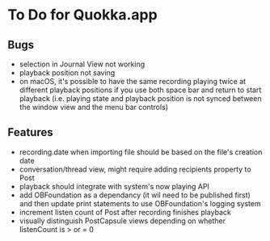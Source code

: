 #  To Do for Quokka.app

## Bugs

* selection in Journal View not working
* playback position not saving
* on macOS, it's possible to have the same recording playing twice at different playback positions if you use both space bar and return to start playback (i.e. playing state and playback position is not synced between the window view and the menu bar controls)

## Features

* recording.date when importing file should be based on the file's creation date
* conversation/thread view, might require adding recipients property to Post
* playback should integrate with system's now playing API
* add OBFoundation as a dependancy (it wil need to be published first) and then update print statements to use OBFoundation's logging system
* increment listen count of Post after recording finishes playback
* visually distinguish PostCapsule views depending on whether listenCount is > or = 0
